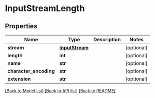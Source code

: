 # InputStreamLength

## Properties
Name | Type | Description | Notes
------------ | ------------- | ------------- | -------------
**stream** | [**InputStream**](InputStream.md) |  | [optional] 
**length** | **int** |  | [optional] 
**name** | **str** |  | [optional] 
**character_encoding** | **str** |  | [optional] 
**extension** | **str** |  | [optional] 

[[Back to Model list]](../README.md#documentation-for-models) [[Back to API list]](../README.md#documentation-for-api-endpoints) [[Back to README]](../README.md)


